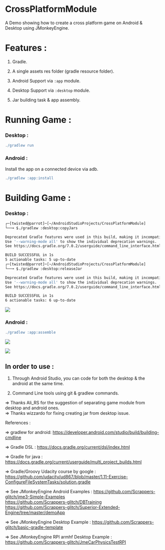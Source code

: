 # CrossPlatformModule

A Demo showing how to create a cross platform game on Android & Desktop using JMonkeyEngine.

# Features : 

1) Gradle.

2) A single assets res folder (gradle resource folder).

3) Android Support via `:app` module.

4) Desktop Support via `:desktop` module.

5) Jar building task & app assembly.

# Running Game : 

### Desktop : 

```gradle
./gradlew run
```

### Android : 

Install the app on a connected device via adb.

```gradle
./gradlew :app:install
```

# Building Game :

### Desktop : 
```bash
┌─[twisted@parrot]─[~/AndroidStudioProjects/CrossPlatformModule]
└──╼ $./gradlew :desktop:copyJars

Deprecated Gradle features were used in this build, making it incompatible with Gradle 8.0.
Use '--warning-mode all' to show the individual deprecation warnings.
See https://docs.gradle.org/7.0.2/userguide/command_line_interface.html#sec:command_line_warnings

BUILD SUCCESSFUL in 1s
5 actionable tasks: 5 up-to-date
┌─[twisted@parrot]─[~/AndroidStudioProjects/CrossPlatformModule]
└──╼ $./gradlew :desktop:releaseJar 

Deprecated Gradle features were used in this build, making it incompatible with Gradle 8.0.
Use '--warning-mode all' to show the individual deprecation warnings.
See https://docs.gradle.org/7.0.2/userguide/command_line_interface.html#sec:command_line_warnings

BUILD SUCCESSFUL in 1s
6 actionable tasks: 6 up-to-date
```
![](https://github.com/Scrappers-glitch/CrossPlatformModule/blob/master/screenshots/desktop/Screenshot%20at%202021-10-25%2000-08-45.png)

### Android : 
```gradle
./gradlew :app:assemble
```
![](https://github.com/Scrappers-glitch/CrossPlatformModule/blob/master/screenshots/android/Screenshot_20211025-000113671.jpg)

![](https://github.com/Scrappers-glitch/CrossPlatformModule/blob/master/screenshots/android/Screenshot_20211025-000108283.jpg)

## In order to use : 

1) Through Android Studio, you can code for both the desktop & the android at the same time.

2) Command Line tools using git & gradlew commands.

=> Thanks Ali_RS for the suggestion of separating game module from desktop and android ones. <br/>
=> Thanks wizzardo for fixing creating jar from desktop issue. <br/>

References : 

=> gradlew for android:
https://developer.android.com/studio/build/building-cmdline

=> Gradle DSL : https://docs.gradle.org/current/dsl/index.html

=> Gradle for java : https://docs.gradle.org/current/userguide/multi_project_builds.html

=> Gradle/Groovy Udacity course by google : https://github.com/udacity/ud867/blob/master/1.11-Exercise-ConfigureFileSystemTasks/solution.gradle

=> See JMonkeyEngine Android Examples : https://github.com/Scrappers-glitch/jme3-Simple-Examples <br/>
https://github.com/Scrappers-glitch/DBTraining <br/>
https://github.com/Scrappers-glitch/Superior-Extended-Engine/tree/master/demoApp <br/>

=> See JMonkeyEngine Desktop Example : https://github.com/Scrappers-glitch/basic-gradle-template

=> See JMonkeyEngine RPI armhf Desktop Example : https://github.com/Scrappers-glitch/JmeCarPhysicsTestRPI
